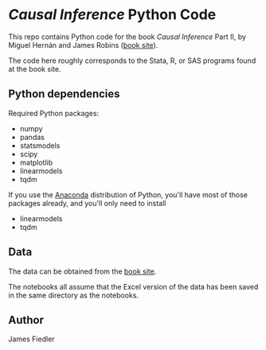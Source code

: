 # _Causal Inference_ Python Code

This repo contains Python code for the book _Causal Inference_ Part II, by Miguel Hernán and James Robins ([book site](https://www.hsph.harvard.edu/miguel-hernan/causal-inference-book/)).

The code here roughly corresponds to the Stata, R, or SAS programs found at the book site.


## Python dependencies

Required Python packages:

- numpy
- pandas
- statsmodels
- scipy
- matplotlib
- linearmodels
- tqdm

If you use the [Anaconda](https://www.anaconda.com/download/) distribution of Python, you'll have most of those packages already, and you'll only need to install

- linearmodels
- tqdm


## Data

The data can be obtained from the [book site](https://www.hsph.harvard.edu/miguel-hernan/causal-inference-book/).

The notebooks all assume that the Excel version of the data has been saved in the same directory as the notebooks.


## Author

James Fiedler
